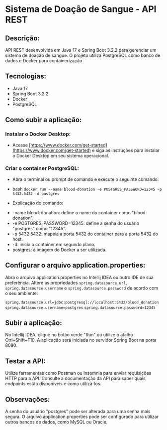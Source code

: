# Sistema de Doação de Sangue - API REST

## Descrição:

API REST desenvolvida em Java 17 e Spring Boot 3.2.2 para gerenciar um sistema de doação de sangue. O projeto utiliza PostgreSQL como banco de dados e Docker para containerização.

## Tecnologias:

- Java 17
- Spring Boot 3.2.2
- Docker
- PostgreSQL

## Como subir a aplicação:

### Instalar o Docker Desktop:

- Acesse [https://www.docker.com/get-started](https://www.docker.com/get-started) e siga as instruções para instalar o Docker Desktop em seu sistema operacional.

### Criar o container PostgreSQL:

- Abra o terminal ou prompt de comando e execute o seguinte comando:

- bash
`docker run --name blood-donation -e POSTGRES_PASSWORD=12345 -p 5432:5432 -d postgres`

- Explicação do comando:
* -name blood-donation: define o nome do container como "blood-donation".
* -e POSTGRES_PASSWORD=12345: define a senha do usuário "postgres" como "12345".
* -p 5432:5432: mapeia a porta 5432 do container para a porta 5432 do host.
* -d: inicia o container em segundo plano.
* postgres: a imagem do Docker a ser utilizada.

## Configurar o arquivo application.properties:

Abra o arquivo application.properties no Intellij IDEA ou outro IDE de sua preferência.
Altere as propriedades `spring.datasource.url`, `spring.datasource.username` e `spring.datasource.password` de acordo com o seu ambiente:

`spring.datasource.url=jdbc:postgresql://localhost:5432/blood_donation`
`spring.datasource.username=postgres`
`spring.datasource.password=12345`

## Subir a aplicação:
No Intellij IDEA, clique no botão verde "Run" ou utilize o atalho Ctrl+Shift+F10.
A aplicação será iniciada no servidor Spring Boot na porta 8080.

## Testar a API:
Utilize ferramentas como Postman ou Insomnia para enviar requisições HTTP para a API.
Consulte a documentação da API para saber quais endpoints estão disponíveis e como utilizá-los.

## Observações:
A senha do usuário "postgres" pode ser alterada para uma senha mais segura.
O arquivo application.properties pode ser configurado para utilizar outros bancos de dados, como MySQL ou Oracle.
